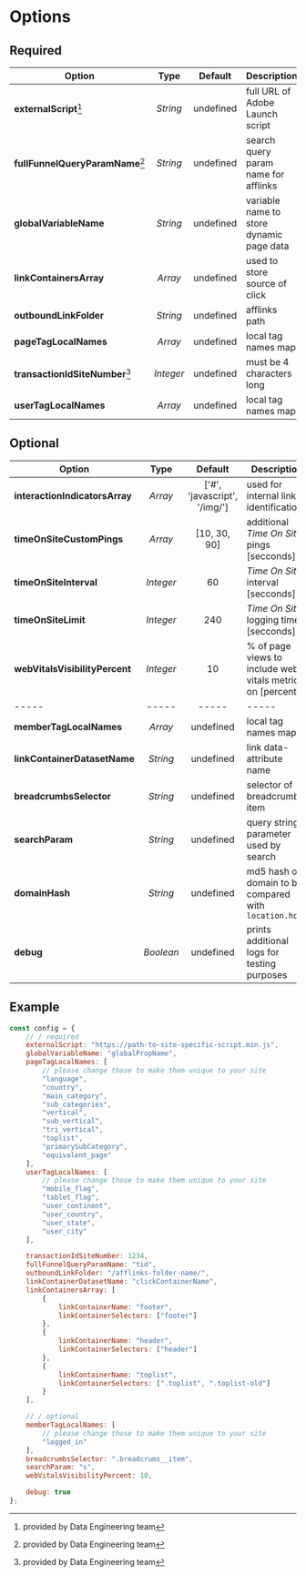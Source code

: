 # Options

## Required

| Option                           |   Type    |  Default  | Description                              |
| -------------------------------- | :-------: | :-------: | ---------------------------------------- |
| **externalScript**[^1]           | _String_  | undefined | full URL of Adobe Launch script          |
| **fullFunnelQueryParamName**[^1] | _String_  | undefined | search query param name for afflinks     |
| **globalVariableName**           | _String_  | undefined | variable name to store dynamic page data |
| **linkContainersArray**          |  _Array_  | undefined | used to store source of click            |
| **outboundLinkFolder**           | _String_  | undefined | afflinks path                            |
| **pageTagLocalNames**            |  _Array_  | undefined | local tag names map                      |
| **transactionIdSiteNumber**[^1]  | _Integer_ | undefined | must be 4 characters long                |
| **userTagLocalNames**            |  _Array_  | undefined | local tag names map                      |

[^1]: provided by Data Engineering team

## Optional

| Option                         |   Type    |           Default            | Description                                                |
| ------------------------------ | :-------: | :--------------------------: | ---------------------------------------------------------- |
| **interactionIndicatorsArray** |  _Array_  | ['#', 'javascript', '/img/'] | used for internal links identification                     |
| **timeOnSiteCustomPings**      |  _Array_  |         [10, 30, 90]         | additional _Time On Site_ pings [secconds]                 |
| **timeOnSiteInterval**         | _Integer_ |              60              | _Time On Site_ interval [secconds]                         |
| **timeOnSiteLimit**            | _Integer_ |             240              | _Time On Site_ logging time [secconds]                     |
| **webVitalsVisibilityPercent** | _Integer_ |              10              | % of page views to include web vitals metrics on [percent] |
| -----                          |   -----   |            -----             | -----                                                      |
| **memberTagLocalNames**        |  _Array_  |          undefined           | local tag names map                                        |
| **linkContainerDatasetName**   | _String_  |          undefined           | link data-attribute name                                   |
| **breadcrumbsSelector**        | _String_  |          undefined           | selector of breadcrumb item                                |
| **searchParam**                | _String_  |          undefined           | query string parameter used by search                      |
| **domainHash**                 | _String_  |          undefined           | md5 hash of domain to be compared with `location.host`     |
| **debug**                      | _Boolean_ |          undefined           | prints additional logs for testing purposes                |

## Example

```js
const config = {
    // / required
    externalScript: "https://path-to-site-specific-script.min.js",
    globalVariableName: "globalPropName",
    pageTagLocalNames: [
        // please change those to make them unique to your site
        "language",
        "country",
        "main_category",
        "sub_categories",
        "vertical",
        "sub_vertical",
        "tri_vertical",
        "toplist",
        "primarySubCategory",
        "equivalent_page"
    ],
    userTagLocalNames: [
        // please change those to make them unique to your site
        "mobile_flag",
        "tablet_flag",
        "user_continent",
        "user_country",
        "user_state",
        "user_city"
    ],

    transactionIdSiteNumber: 1234,
    fullFunnelQueryParamName: "tid",
    outboundLinkFolder: "/afflinks-folder-name/",
    linkContainerDatasetName: "clickContainerName",
    linkContainersArray: [
        {
            linkContainerName: "footer",
            linkContainerSelectors: ["footer"]
        },
        {
            linkContainerName: "header",
            linkContainerSelectors: ["header"]
        },
        {
            linkContainerName: "toplist",
            linkContainerSelectors: [".toplist", ".toplist-old"]
        }
    ],

    // / optional
    memberTagLocalNames: [
        // please change those to make them unique to your site
        "logged_in"
    ],
    breadcrumbsSelector: ".breadcrums__item",
    searchParam: "s",
    webVitalsVisibilityPercent: 10,

    debug: true
};
```
